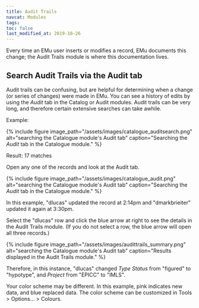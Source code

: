 ```yaml
---
title: Audit Trails
navcat: Modules
tags: 
toc: false
last_modified_at: 2019-10-26
---
```

Every time an EMu user inserts or modifies a record, EMu documents this change; the Audit Trails module is where this documentation lives. 

## Search Audit Trails via the Audit tab

Audit trails can be confusing, but are helpful for determining when a change (or series of changes) were made in EMu. You can see a history of edits by using the *Audit* tab in the Catalog or Audit modules.  Audit trails can be very long, and therefore certain extensive searches can take awhile.

Example:

{% include figure image_path="/assets/images/catalogue_auditsearch.png" alt="searching the Catalogue module's Audit tab" caption="Searching the *Audit* tab in the Catalogue module." %}

Result: 17 matches

Open any one of the records and look at the Audit tab.  
 
{% include figure image_path="/assets/images/catalogue_audit.png" alt="searching the Catalogue module's Audit tab" caption="Searching the *Audit* tab in the Catalogue module." %}

In this example, "dlucas" updated the record at 2:14pm and "dmarkbrieiter" updated it again at 3:30pm.

Select the "dlucas" row and click the blue arrow at right to see the details in the Audit Trails module. (If you do not select a row, the blue arrow will open all three records.)

{% include figure image_path="/assets/images/audittrails_summary.png" alt="searching the Catalogue module's Audit tab" caption="Results displayed in the Audit Trails module." %}

 Therefore, in this instance, "dlucas" changed *Type Status* from "figured" to "hypotype", and *Project* from "EPICC" to "IMLS".

Your color scheme may be different.  In this example, pink indicates new data, and blue replaced data. The color scheme can be customized in Tools > Options... > Colours.
